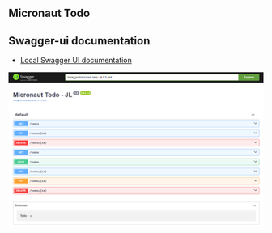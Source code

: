 ## Micronaut Todo

## Swagger-ui documentation

- [Local Swagger UI documentation](http://localhost:8080/swagger/views/swagger-ui/index.html)

![swagger_ui_documentation.png](swagger_ui_documentation.png)